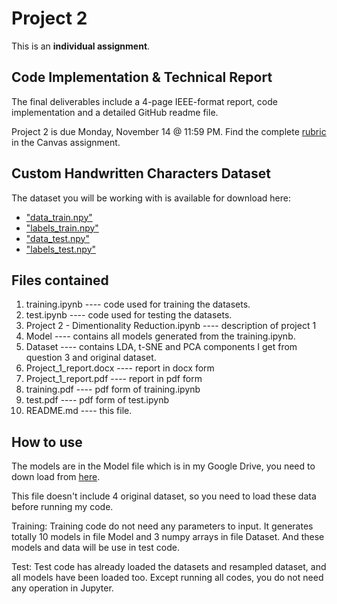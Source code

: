 # Project 2

This is an **individual assignment**.

## Code Implementation & Technical Report

The final deliverables include a 4-page IEEE-format report, code implementation and a detailed GitHub readme file.

Project 2 is due Monday, November 14 @ 11:59 PM. Find the complete [rubric](https://ufl.instructure.com/courses/459156/assignments/5412724) in the Canvas assignment.

## Custom Handwritten Characters Dataset

The dataset you will be working with is available for download here:

* ["data_train.npy"](https://ufl.instructure.com/files/72621855/download?download_frd=1)
* ["labels_train.npy"](https://ufl.instructure.com/files/72621858/download?download_frd=1)
* ["data_test.npy"](https://ufl.instructure.com/files/72621555/download?download_frd=1)
* ["labels_test.npy"](https://ufl.instructure.com/files/72621857/download?download_frd=1)

## Files contained

1. training.ipynb ---- code used for training the datasets.
2. test.ipynb ---- code used for testing the datasets.
3. Project 2 - Dimentionality Reduction.ipynb ---- description of project 1
4. Model ---- contains all models generated from the training.ipynb.
5. Dataset ---- contains LDA, t-SNE and PCA components I get from question 3 and original dataset.
6. Project_1_report.docx ---- report in docx form
7. Project_1_report.pdf ---- report in pdf form
8. training.pdf ---- pdf form of training.ipynb
9. test.pdf ---- pdf form of test.ipynb
10. README.md ---- this file.

## How to use 

The models are in the Model file which is in my Google Drive, you need to down load from [here](https://drive.google.com/drive/folders/1YA2ljEgFa21XNYc-VkEGUdpImxp1wJi3?usp=share_link).

This file doesn't include 4 original dataset, so you need to load these data before running my code.  

Training: Training code do not need any parameters to input. It generates totally 10 models in file Model and 3 numpy arrays in file Dataset. And these models and data will be use in test code.     

Test: Test code has already loaded the datasets and resampled dataset, and all models have been loaded too. Except running all codes, you do not need any operation in Jupyter.
